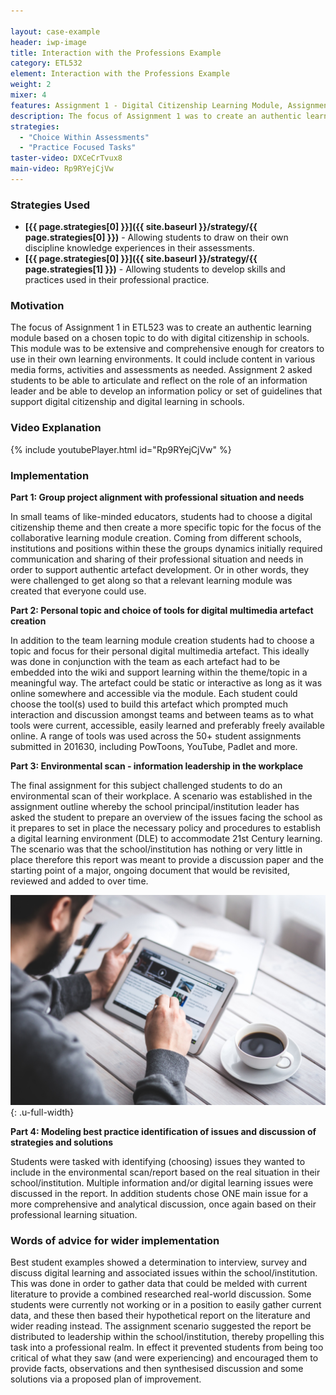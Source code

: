 ```yaml
---

layout: case-example
header: iwp-image
title: Interaction with the Professions Example
category: ETL532
element: Interaction with the Professions Example
weight: 2
mixer: 4
features: Assignment 1 - Digital Citizenship Learning Module, Assignment 2 - Environmental Scan Report
description: The focus of Assignment 1 was to create an authentic learning module based on a chosen topic to do with digital citizenship in schools. This module was to be extensive and comprehensive enough for creators to use in their own learning environments. It could include content in various media forms, activities and assessments as needed. Assignment 2 asked students to be able to articulate and reflect on the role of an information leader and be able to develop an information policy or set of guidelines that support digital citizenship and digital learning in schools.
strategies:
  - "Choice Within Assessments"
  - "Practice Focused Tasks"
taster-video: DXCeCrTvux8
main-video: Rp9RYejCjVw
---
```


### Strategies Used

- **[{{ page.strategies[0] }}]({{ site.baseurl }}/strategy/{{ page.strategies[0] }})** - Allowing students to draw on their own discipline knowledge experiences in their assessments.
- **[{{ page.strategies[0] }}]({{ site.baseurl }}/strategy/{{ page.strategies[1] }})** - Allowing students to develop skills and practices used in their professional practice.

### Motivation

The focus of Assignment 1 in ETL523 was to create an authentic learning module based on a chosen topic to do with digital citizenship in schools. This module was to be extensive and comprehensive enough for creators to use in their own learning environments. It could include content in various media forms, activities and assessments as needed. Assignment 2 asked students to be able to articulate and reflect on the role of an information leader and be able to develop an information policy or set of guidelines that support digital citizenship and digital learning in schools.

### Video Explanation

{% include youtubePlayer.html id="Rp9RYejCjVw" %}

### Implementation

**Part 1: Group project alignment with professional situation and needs**

In small teams of like-minded educators, students had to choose a digital citizenship theme and then create a more specific topic for the focus of the collaborative learning module creation. Coming from different schools, institutions and positions within these the groups dynamics initially required communication and sharing of their professional situation and needs in order to support authentic artefact development. Or in other words, they were challenged to get along so that a relevant learning module was created that everyone could use.

**Part 2: Personal topic and choice of tools for digital multimedia artefact creation**

In addition to the team learning module creation students had to choose a topic and focus for their personal digital multimedia artefact. This ideally was done in conjunction with the team as each artefact had to be embedded into the wiki and support learning within the theme/topic in a meaningful way. The artefact could be static or interactive as long as it was online somewhere and accessible via the module. Each student could choose the tool(s) used to build this artefact which prompted much interaction and discussion amongst teams and between teams as to what tools were current, accessible, easily learned and preferably freely available online. A range of tools was used across the 50+ student assignments submitted in 201630, including PowToons, YouTube, Padlet and more.

**Part 3: Environmental scan - information leadership in the workplace**

The final assignment for this subject challenged students to do an environmental scan of their workplace. A scenario was established in the assignment outline whereby the school principal/institution leader has asked the student to prepare an overview of the issues facing the school as it prepares to set in place the necessary policy and procedures to establish a digital learning environment (DLE) to accommodate 21st Century learning. The scenario was that the school/institution has nothing or very little in place therefore this report was meant to provide a discussion paper and the starting point of a major, ongoing document that would be revisited, reviewed and added to over time.

![Stock image](../../images/practices/man-coffee-cup-pen.jpg){: .u-full-width}

**Part 4: Modeling best practice identification of issues and discussion of strategies and solutions**

Students were tasked with identifying (choosing) issues they wanted to include in the environmental scan/report based on the real situation in their school/institution. Multiple information and/or digital learning issues were discussed in the report. In addition students chose ONE main issue for a more comprehensive and analytical discussion, once again based on their professional learning situation.

### Words of advice for wider implementation

Best student examples showed a determination to interview, survey and discuss digital learning and associated issues within the school/institution. This was done in order to gather data that could be melded with current literature to provide a combined researched real-world discussion. Some students were currently not working or in a position to easily gather current data, and these then based their hypothetical report on the literature and wider reading instead. The assignment scenario suggested the report be distributed to leadership within the school/institution, thereby propelling this task into a professional realm. In effect it prevented students from being too critical of what they saw (and were experiencing) and encouraged them to provide facts, observations and then synthesised discussion and some solutions via a proposed plan of improvement.
